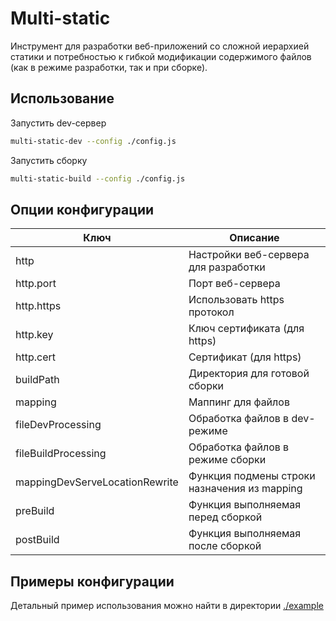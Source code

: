 # Multi-static

Инструмент для разработки веб-приложений со сложной иерархией статики и потребностью
к гибкой модификации содержимого файлов (как в режиме разработки, так и при сборке).

## Использование

Запустить dev-сервер

```sh
multi-static-dev --config ./config.js
```

Запустить сборку

```sh
multi-static-build --config ./config.js
```

## Опции конфигурации

| Ключ                           | Описание                                     |
| ------------------------------ | -------------------------------------------- |
| http                           | Настройки веб-сервера для разработки         |
| http.port                      | Порт веб-сервера                             |
| http.https                     | Использовать https протокол                  |
| http.key                       | Ключ сертификата (для https)                 |
| http.cert                      | Сертификат (для https)                       |
| buildPath                      | Директория для готовой сборки                |
| mapping                        | Маппинг для файлов                           |
| fileDevProcessing              | Обработка файлов в dev-режиме                |
| fileBuildProcessing            | Обработка файлов в режиме сборки             |
| mappingDevServeLocationRewrite | Функция подмены строки назначения из mapping |
| preBuild                       | Функция выполняемая перед сборкой            |
| postBuild                      | Функция выполняемая после сборкой            |

## Примеры конфигурации

Детальный пример использования можно найти в директории [./example](./example)
